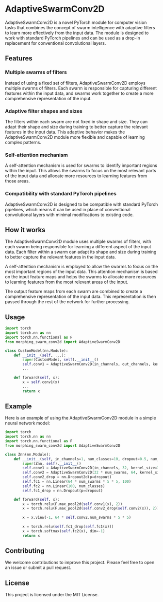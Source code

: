 # AdaptiveSwarmConv2D

AdaptiveSwarmConv2D is a novel PyTorch module for computer vision tasks that combines the concept of swarm intelligence with adaptive filters to learn more effectively from the input data. The module is designed to work with standard PyTorch pipelines and can be used as a drop-in replacement for conventional convolutional layers.

## Features

### Multiple swarms of filters
Instead of using a fixed set of filters, AdaptiveSwarmConv2D employs multiple swarms of filters. Each swarm is responsible for capturing different features within the input data, and swarms work together to create a more comprehensive representation of the input.

### Adaptive filter shapes and sizes
The filters within each swarm are not fixed in shape and size. They can adapt their shape and size during training to better capture the relevant features in the input data. This adaptive behavior makes the AdaptiveSwarmConv2D module more flexible and capable of learning complex patterns.

### Self-attention mechanism
A self-attention mechanism is used for swarms to identify important regions within the input. This allows the swarms to focus on the most relevant parts of the input data and allocate more resources to learning features from those areas.

### Compatibility with standard PyTorch pipelines
AdaptiveSwarmConv2D is designed to be compatible with standard PyTorch pipelines, which means it can be used in place of conventional convolutional layers with minimal modifications to existing code.

## How it works

The AdaptiveSwarmConv2D module uses multiple swarms of filters, with each swarm being responsible for learning a different aspect of the input data. Each filter within a swarm can adapt its shape and size during training to better capture the relevant features in the input data.

A self-attention mechanism is employed to allow the swarms to focus on the most important regions of the input data. This attention mechanism is based on the input feature maps and helps the swarms to allocate more resources to learning features from the most relevant areas of the input.

The output feature maps from each swarm are combined to create a comprehensive representation of the input data. This representation is then passed through the rest of the network for further processing.

## Usage 

```python
import torch
import torch.nn as nn
import torch.nn.functional as F
from morphing_swarm_conv2d import AdaptiveSwarmConv2D

class CustomModel(nn.Module):
    def __init__(self, ...):
        super(CustomModel, self).__init__()
        self.conv1 = AdaptiveSwarmConv2D(in_channels, out_channels, kernel_size, num_swarms, ...)
        ...

    def forward(self, x):
        x = self.conv1(x)
        ...
        return x
```

## Example 

Here is an example of using the AdaptiveSwarmConv2D module in a simple neural network model:

```python
import torch
import torch.nn as nn
import torch.nn.functional as F
from morphing_swarm_conv2d import AdaptiveSwarmConv2D

class Znn(nn.Module):
    def __init__(self, in_channels=1, num_classes=10, dropout=0.5, num_swarms=3):
        super(Znn, self).__init__()
        self.conv1 = AdaptiveSwarmConv2D(in_channels, 32, kernel_size=3, num_swarms=num_swarms)
        self.conv2 = AdaptiveSwarmConv2D(32 * num_swarms, 64, kernel_size=3, num_swarms=num_swarms)
        self.conv2_drop = nn.Dropout2d(p=dropout)
        self.fc1 = nn.Linear(64 * num_swarms * 5 * 5, 100)
        self.fc2 = nn.Linear(100, num_classes)
        self.fc1_drop = nn.Dropout(p=dropout)

    def forward(self, x):
        x = torch.relu(F.max_pool2d(self.conv1(x), 2))
        x = torch.relu(F.max_pool2d(self.conv2_drop(self.conv2(x)), 2))
        
        x = x.view(-1, 64 * self.conv2.num_swarms * 5 * 5)
        
        x = torch.relu(self.fc1_drop(self.fc1(x)))
        x = torch.softmax(self.fc2(x), dim=-1)
        return x
```

## Contributing

We welcome contributions to improve this project. Please feel free to open an issue or submit a pull request.

## License

This project is licensed under the MIT License.
